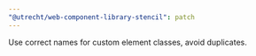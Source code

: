 ```yaml
---
"@utrecht/web-component-library-stencil": patch
---
```


Use correct names for custom element classes, avoid duplicates.

